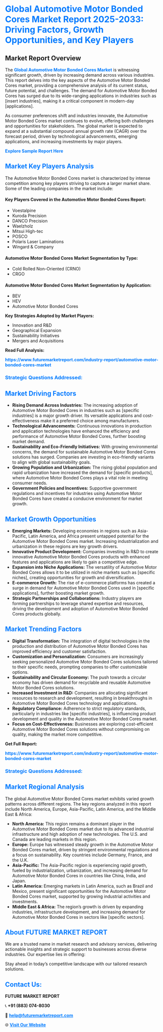 <h1 style="color: #007BFF;">Global Automotive Motor Bonded Cores Market Report 2025-2033: Driving Factors, Growth Opportunities, and Key Players</h1>

<section id="overview">
<h2>Market Report Overview</h2>
<p>The <a href="https://www.futuremarketreport.com/industry-report/automotive-motor-bonded-cores-market" style="color: #007BFF; text-decoration: none;"><strong>Global Automotive Motor Bonded Cores Market</strong></a> is witnessing significant growth, driven by increasing demand across various industries. This report delves into the key aspects of the Automotive Motor Bonded Cores market, providing a comprehensive analysis of its current status, future potential, and challenges. The demand for Automotive Motor Bonded Cores has surged due to its wide-ranging applications in industries such as [insert industries], making it a critical component in modern-day [applications].</p>
<p>As consumer preferences shift and industries innovate, the Automotive Motor Bonded Cores market continues to evolve, offering both challenges and opportunities for stakeholders. The global market is expected to expand at a substantial compound annual growth rate (CAGR) over the forecast period, driven by technological advancements, emerging applications, and increasing investments by major players.</p>
</section>

<section id="overview">
<p><a href="https://www.futuremarketreport.com/request-sample/reportId=116432" style="color: #007BFF; text-decoration: none;"><strong>Explore Sample Report Here</strong></a></p>
</section>

<section id="key-players">
<h2 style="color: #007BFF;">Market Key Players Analysis</h2>
<p>The Automotive Motor Bonded Cores market is characterized by intense competition among key players striving to capture a larger market share. Some of the leading companies in the market include:</p>
<h4>Key Players Covered in the Automotive Motor Bonded Cores Report:</h4>
<ul><li>Voestalpine</li><li>Kuroda Precision</li><li>DANCO Precision</li><li>Waelzholz</li><li>Mitsui High-tec</li><li>POSCO</li><li>Polaris Laser Laminations</li><li>Wingard &amp; Company</li></ul>
<h4>Automotive Motor Bonded Cores Market Segmentation by Type:</h4>
<ul><li>Cold Rolled Non-Oriented (CRNO)</li><li>CRGO</li></ul>

<h4>Automotive Motor Bonded Cores Market Segmentation by Application:</h4>
<ul><li>BEV</li><li>HEV</li><li>Automotive Motor Bonded Cores</li></ul>
<p><strong>Key Strategies Adopted by Market Players:</strong></p>
<ul>
<li>Innovation and R&D</li>
<li>Geographical Expansion</li>
<li>Sustainability Initiatives</li>
<li>Mergers and Acquisitions</li>
</ul>
</section>

<section>
<p><strong>Read Full Analysis: </strong></p><a href="https://www.futuremarketreport.com/industry-report/automotive-motor-bonded-cores-market" style="color: #007BFF; text-decoration: none;"><strong>https://www.futuremarketreport.com/industry-report/automotive-motor-bonded-cores-market</strong></a>
<h3 style="color: #007BFF;">Strategic Questions Addressed:</h3>
</section>

<section id="driving-factors">
<h2 style="color: #007BFF;">Market Driving Factors</h2>
<ul>
<li><strong>Rising Demand Across Industries:</strong> The increasing adoption of Automotive Motor Bonded Cores in industries such as [specific industries] is a major growth driver. Its versatile applications and cost-effectiveness make it a preferred choice among manufacturers.</li>
<li><strong>Technological Advancements:</strong> Continuous innovations in production and application technologies have enhanced the efficiency and performance of Automotive Motor Bonded Cores, further boosting market demand.</li>
<li><strong>Sustainability and Eco-Friendly Initiatives:</strong> With growing environmental concerns, the demand for sustainable Automotive Motor Bonded Cores solutions has surged. Companies are investing in eco-friendly variants to align with global sustainability goals.</li>
<li><strong>Growing Population and Urbanization:</strong> The rising global population and rapid urbanization have increased the demand for [specific products], where Automotive Motor Bonded Cores plays a vital role in meeting consumer needs.</li>
<li><strong>Government Policies and Incentives:</strong> Supportive government regulations and incentives for industries using Automotive Motor Bonded Cores have created a conducive environment for market growth.</li>
</ul>
</section>

<section id="growth-opportunities">
<h2 style="color: #007BFF;">Market Growth Opportunities</h2>
<ul>
<li><strong>Emerging Markets:</strong> Developing economies in regions such as Asia-Pacific, Latin America, and Africa present untapped potential for the Automotive Motor Bonded Cores market. Increasing industrialization and urbanization in these regions are key growth drivers.</li>
<li><strong>Innovative Product Development:</strong> Companies investing in R&D to create innovative Automotive Motor Bonded Cores products with enhanced features and applications are likely to gain a competitive edge.</li>
<li><strong>Expansion into Niche Applications:</strong> The versatility of Automotive Motor Bonded Cores allows it to be utilized in niche markets such as [specific niches], creating opportunities for growth and diversification.</li>
<li><strong>E-commerce Growth:</strong> The rise of e-commerce platforms has created a surge in demand for Automotive Motor Bonded Cores used in [specific applications], further boosting market growth.</li>
<li><strong>Strategic Partnerships and Collaborations:</strong> Industry players are forming partnerships to leverage shared expertise and resources, driving the development and adoption of Automotive Motor Bonded Cores products globally.</li>
</ul>
</section>

<section id="trending-factors">
<h2 style="color: #007BFF;">Market Trending Factors</h2>
<ul>
<li><strong>Digital Transformation:</strong> The integration of digital technologies in the production and distribution of Automotive Motor Bonded Cores has improved efficiency and customer satisfaction.</li>
<li><strong>Customization and Personalization:</strong> Consumers are increasingly seeking personalized Automotive Motor Bonded Cores solutions tailored to their specific needs, prompting companies to offer customizable options.</li>
<li><strong>Sustainability and Circular Economy:</strong> The push towards a circular economy has driven demand for recyclable and reusable Automotive Motor Bonded Cores solutions.</li>
<li><strong>Increased Investment in R&D:</strong> Companies are allocating significant resources to research and development, resulting in breakthroughs in Automotive Motor Bonded Cores technology and applications.</li>
<li><strong>Regulatory Compliance:</strong> Adherence to strict regulatory standards, particularly in industries like [specific industries], is influencing product development and quality in the Automotive Motor Bonded Cores market.</li>
<li><strong>Focus on Cost-Effectiveness:</strong> Businesses are exploring cost-efficient Automotive Motor Bonded Cores solutions without compromising on quality, making the market more competitive.</li>
</ul>
</section>

<section>
<p><strong>Get Full Report: </strong></p><a href="https://www.futuremarketreport.com/industry-report/automotive-motor-bonded-cores-market" style="color: #007BFF; text-decoration: none;"><strong>https://www.futuremarketreport.com/industry-report/automotive-motor-bonded-cores-market</strong></a>
<h3 style="color: #007BFF;">Strategic Questions Addressed:</h3>
</section>


<section id="regional-analysis">
<h2 style="color: #007BFF;">Market Regional Analysis</h2>
<p>The global Automotive Motor Bonded Cores market exhibits varied growth patterns across different regions. The key regions analyzed in this report include North America, Europe, Asia-Pacific, Latin America, and the Middle East & Africa:</p>
<ul>
<li><strong>North America:</strong> This region remains a dominant player in the Automotive Motor Bonded Cores market due to its advanced industrial infrastructure and high adoption of new technologies. The U.S. and Canada are leading markets in this region.</li>
<li><strong>Europe:</strong> Europe has witnessed steady growth in the Automotive Motor Bonded Cores market, driven by stringent environmental regulations and a focus on sustainability. Key countries include Germany, France, and the U.K.</li>
<li><strong>Asia-Pacific:</strong> The Asia-Pacific region is experiencing rapid growth, fueled by industrialization, urbanization, and increasing demand for Automotive Motor Bonded Cores in countries like China, India, and Japan.</li>
<li><strong>Latin America:</strong> Emerging markets in Latin America, such as Brazil and Mexico, present significant opportunities for the Automotive Motor Bonded Cores market, supported by growing industrial activities and investments.</li>
<li><strong>Middle East & Africa:</strong> The region’s growth is driven by expanding industries, infrastructure development, and increasing demand for Automotive Motor Bonded Cores in sectors like [specific sectors].</li>
</ul>
</section>

<footer>
<h2 style="color: #007BFF;">About FUTURE MARKET REPORT</h2>
<p>We are a trusted name in market research and advisory services, delivering actionable insights and strategic support to businesses across diverse industries. Our expertise lies in offering:</p>

<p>Stay ahead in today’s competitive landscape with our tailored research solutions.</p>

<h2 style="color: #007BFF;">Contact Us:</h2>
<p><strong>FUTURE MARKET REPORT</strong></p>
<p>📞 <strong>+91 (883) 074-8030</strong></p>
<p>📧 <strong><a href="mailto:help@futuremarketreport.com" style="color: #007BFF;">help@futuremarketreport.com</a></strong></p>
<p>🌐 <strong><a href="https://www.futuremarketreport.com/" style="color: #007BFF;">Visit Our Website</a></strong></p>
</footer>